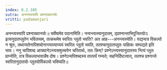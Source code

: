 ```yaml
---
index: 8.2.105
sutra: अनन्त्यस्यापि प्रश्नाख्यानयोः
vritti: padamanjari
---
```


 अनन्त्यस्यापि प्रश्नाख्यानयोः॥ सर्वेषामेव पदानामिति। नन्वन्त्यस्यानुदातम्, ठ्प्रश्नान्ताभिपूजितयोःऽ इत्यनुदातप्लुतेन भवितव्यम्, तत्कथमेष स्वरितः प्लुतो भवति? अत आह---अनन्त्यस्येति। यद्यप्यत्र विकल्पो न श्रुतः, तथाप्यतेनापिशब्देनान्त्यस्याप्ययं स्वरितः प्लुतो भवति, ततश्चानुदातप्लुतः पाक्षिकः सम्पद्यते इति भावः। ननु चापिशब्द आख्यानेऽन्त्यसमुच्चयेन चरितार्थः, ततः किम्? प्रश्नेऽन्त्यस्यानुदातस्य नित्यं प्लुतः प्राप्नोति, तत्र विकल्पाभावान्नैष दोषः। प्रश्नेऽप्यपिशब्दस्य तात्पर्यं गम्यते; सहनिर्दिष्टत्वात्, ततश्च प्रश्नान्ते स्वरितानुदातयोः प्लुतयोर्विकल्पो भविष्यति॥